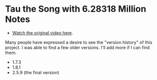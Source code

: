 # Tau the Song with 6.28318 Million Notes

* [Watch the original video here](https://youtu.be/b0gyQMJHQ78).

Many people have expressed a desire to see the "version history" of this
project. I was able to find a few older versions. I'll add more if I can find
them.

* 1.7.3
* 1.8.1
* 2.5.9 (the final version)
